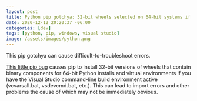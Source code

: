 ```yaml
---
layout: post
title: Python pip gotchya: 32-bit wheels selected on 64-bit systems if you have Visual Studio command-line environment enabled
date: 2020-12-12 20:20:37 -06:00
categories: [dev]
tags: [python, pip, windows, visual studio]
image: /assets/images/python.png
---
```


This pip gotchya can cause difficult-to-troubleshoot errors.
<!--more-->

[This little pip bug](https://bugs.python.org/issue38989) causes pip to install 32-bit versions of wheels that contain binary components for 64-bit Python installs and virtual environments if you have the Visual Studio command-line build environment active (vcvarsall.bat, vsdevcmd.bat, etc.). This can lead to import errors and other problems the cause of which may not be immediately obvious. 
